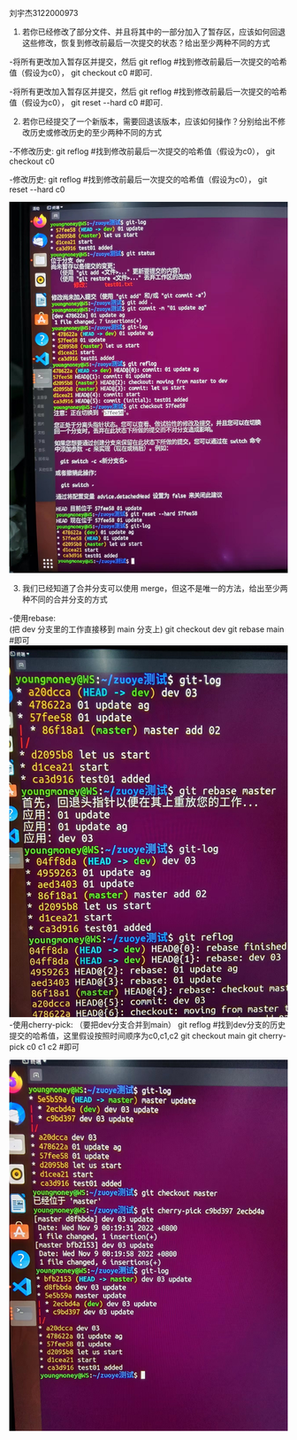 

刘宇杰3122000973




1. 若你已经修改了部分文件、并且将其中的一部分加入了暂存区，应该如何回退这些修改，恢复到修改前最后一次提交的状态？给出至少两种不同的方式


-将所有更改加入暂存区并提交，然后
 git reflog  #找到修改前最后一次提交的哈希值（假设为c0），
 git checkout c0  #即可.
 

-将所有更改加入暂存区并提交，然后 
git reflog  #找到修改前最后一次提交的哈希值（假设为c0）， 
git reset --hard c0 #即可.

2. 若你已经提交了一个新版本，需要回退该版本，应该如何操作？分别给出不修改历史或修改历史的至少两种不同的方式


-不修改历史:
git reflog  #找到修改前最后一次提交的哈希值（假设为c0），
git checkout c0

-修改历史:
git reflog  #找到修改前最后一次提交的哈希值（假设为c0）， 
git reset --hard c0

![text](pic01.jpeg)

3. 我们已经知道了合并分支可以使用 merge，但这不是唯一的方法，给出至少两种不同的合并分支的方式


-使用rebase:    
(把 dev 分支里的工作直接移到 main 分支上)
git checkout dev
git rebase main  #即可
![text](pic02.jpeg)
-使用cherry-pick:
（要把dev分支合并到main）
git reflog   #找到dev分支的历史提交的哈希值，这里假设按照时间顺序为c0,c1,c2 
git checkout main
git cherry-pick c0 c1 c2   #即可

![text](pic03.jpeg)






[def]: pic01